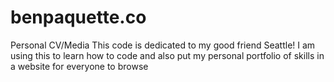 # benpaquette.co
Personal CV/Media
This code is dedicated to my good friend Seattle!
I am using this to learn how to code and also put my personal portfolio of skills in a website for everyone to browse